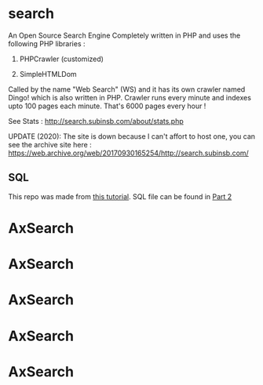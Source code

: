 search
======

An Open Source Search Engine
Completely written in PHP and uses the following PHP libraries :

1) PHPCrawler (customized)

2) SimpleHTMLDom

Called by the name "Web Search" (WS) and it has its own crawler named Dingo! which is also written in PHP. Crawler runs every minute and indexes upto 100 pages each minute.
That's 6000 pages every hour !

See Stats : http://search.subinsb.com/about/stats.php

UPDATE (2020): The site is down because I can't affort to host one, you can see the archive site here : https://web.archive.org/web/20170930165254/http://search.subinsb.com/

## SQL

This repo was made from [this tutorial](https://subinsb.com/search-engine-in-php-part-1). SQL file can be found in [Part 2](http://subinsb.com/search-engine-in-php-part-2)
# AxSearch
# AxSearch
# AxSearch
# AxSearch
# AxSearch
